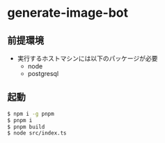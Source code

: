 # generate-image-bot

## 前提環境

- 実行するホストマシンには以下のパッケージが必要
    - node
    - postgresql

## 起動

```bash
$ npm i -g pnpm
$ pnpm i
$ pnpm build
$ node src/index.ts
```